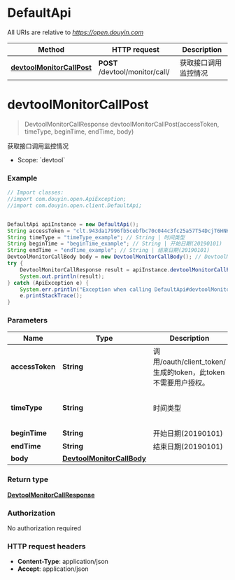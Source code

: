 # DefaultApi

All URIs are relative to *https://open.douyin.com*

Method | HTTP request | Description
------------- | ------------- | -------------
[**devtoolMonitorCallPost**](DefaultApi.md#devtoolMonitorCallPost) | **POST** /devtool/monitor/call/ | 获取接口调用监控情况

<a name="devtoolMonitorCallPost"></a>
# **devtoolMonitorCallPost**
> DevtoolMonitorCallResponse devtoolMonitorCallPost(accessToken, timeType, beginTime, endTime, body)

获取接口调用监控情况

* Scope: &#x60;devtool&#x60; 

### Example
```java
// Import classes:
//import com.douyin.open.ApiException;
//import com.douyin.open.client.DefaultApi;


DefaultApi apiInstance = new DefaultApi();
String accessToken = "clt.943da17996fb5cebfbc70c044c3fc25a57T54DcjT6HNKGqnUdxzy1KcxFnZ"; // String | 调用/oauth/client_token/生成的token，此token不需要用户授权。
String timeType = "timeType_example"; // String | 时间类型
String beginTime = "beginTime_example"; // String | 开始日期(20190101)
String endTime = "endTime_example"; // String | 结束日期(20190101)
DevtoolMonitorCallBody body = new DevtoolMonitorCallBody(); // DevtoolMonitorCallBody | 
try {
    DevtoolMonitorCallResponse result = apiInstance.devtoolMonitorCallPost(accessToken, timeType, beginTime, endTime, body);
    System.out.println(result);
} catch (ApiException e) {
    System.err.println("Exception when calling DefaultApi#devtoolMonitorCallPost");
    e.printStackTrace();
}
```

### Parameters

Name | Type | Description  | Notes
------------- | ------------- | ------------- | -------------
 **accessToken** | **String**| 调用/oauth/client_token/生成的token，此token不需要用户授权。 |
 **timeType** | **String**| 时间类型 | [enum: min5, hour, day]
 **beginTime** | **String**| 开始日期(20190101) |
 **endTime** | **String**| 结束日期(20190101) |
 **body** | [**DevtoolMonitorCallBody**](DevtoolMonitorCallBody.md)|  | [optional]

### Return type

[**DevtoolMonitorCallResponse**](DevtoolMonitorCallResponse.md)

### Authorization

No authorization required

### HTTP request headers

 - **Content-Type**: application/json
 - **Accept**: application/json

